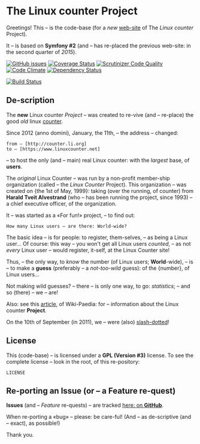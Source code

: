 The Linux counter Project
=========================

Greetings!
This – is the code-base (for a *new* [web-site](https://www.linuxcounter.net)
of The *Linux counter* Project).

It – is based on **Symfony #2** (and – has re-placed the previous web-site:
in the second quarter of *2015*).

[![GitHub issues](https://img.shields.io/github/issues/christinloehner/linuxcounter.new.svg)](https://github.com/christinloehner/linuxcounter.new/issues)
[![Coverage Status](https://coveralls.io/repos/alexloehner/linuxcounter.new/badge.svg)](https://coveralls.io/r/alexloehner/linuxcounter.new)
[![Scrutinizer Code Quality](https://scrutinizer-ci.com/g/alexloehner/linuxcounter.new/badges/quality-score.png?b=master)](https://scrutinizer-ci.com/g/alexloehner/linuxcounter.new/?branch=master)
[![Code Climate](https://codeclimate.com/github/alexloehner/linuxcounter.new/badges/gpa.svg)](https://codeclimate.com/github/alexloehner/linuxcounter.new)
[![Dependency Status](https://www.versioneye.com/user/projects/5509756b4996ebef3300004f/badge.svg?style=flat)](https://www.versioneye.com/user/projects/5509756b4996ebef3300004f)

[![Build Status](http://linuxcounter.net:8080/buildStatus/icon?job=TheLinuxCounterProject)](http://linuxcounter.net:8080/job/TheLinuxCounterProject/)

De-scription
------------

The **new** Linux counter *Project* – was created to re-vive (and – re-place)
the good *old* linux [counter](http://counter.li.org).

Since 2012 (anno domini), January, the 11th, – the address – changed: 

    from – [http://counter.li.org]
    to – [https://www.linuxcounter.net]

– to host the only (and – main) real Linux counter: with the *largest* base, of **users**.

The *original* Linux Counter – was run by a non-profit member-ship organization
(called – the *Linux Counter* Project). This organization – was created on {the 1st of May, 1999}:
taking (over the running, of counter) from **Harald Tveit Alvestrand** (who – has been running 
the project, since 1993) – a chief executive officer, of the organization.

It – was started as a «For fun!» project, – to find out: 

    How many Linux users – are there: World-wide?

The basic idea – is for people: to register, them-selves, – as being a Linux user…
Of course: this way – you won't get all Linux users *counted*, –
as not *every* Linux user – would register, it-self, at the Linux Counter site!

Thus, – the only way, to *know* the number (of Linux users; **World**-wide), – is – 
to make a **guess** (preferably – a *not-too-wild* guess): of the {number}, of Linux users… 

Not making wild guesses? – there – is only one way, to go: *statistics*; 
– and so (there) – we – are!

Also: see this [article](http://en.wikipedia.org/wiki/Linux_Counter), of Wiki-Paedia:
for – information about the Linux counter **Project**.

On the 10th of September (in 2011), we – were (also) [slash-dotted](http://linux.slashdot.org/story/11/09/10/1249257/the-linux-counter-relaunches)!

License
-------

This (code-base) – is licensed under a **GPL (Version #3)** license. 
To see the complete license – look in the root, of this re-pository:

    LICENSE

Re-porting an Issue (or – a Feature re-quest)
---------------------------------------------

**Issues** (and – *Feature* re-quests) – are tracked [here: on **GitHub**](https://github.com/christinloehner/linuxcounter.new/issues).

When re-porting a «bug» – please: be care-ful!
(And – as de-scriptive (and – exact), as possible!)

Thank you.
